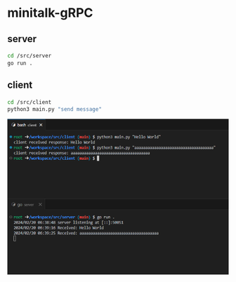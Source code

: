 # minitalk-gRPC

## server
```sh
cd /src/server
go run .
```

## client
```sh
cd /src/client
python3 main.py "send message"
```

![alt text](image.png)